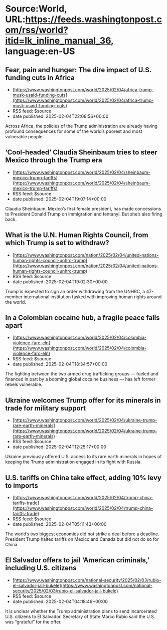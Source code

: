# Source:World, URL:https://feeds.washingtonpost.com/rss/world?itid=lk_inline_manual_36, language:en-US

## Fear, pain and hunger: The dire impact of U.S. funding cuts in Africa
 - [https://www.washingtonpost.com/world/2025/02/04/africa-trump-musk-usaid-funding-cuts](https://www.washingtonpost.com/world/2025/02/04/africa-trump-musk-usaid-funding-cuts)
 - RSS feed: $source
 - date published: 2025-02-04T22:08:56+00:00

Across Africa, the policies of the Trump administration are already having profound consequences for some of the world’s poorest and most vulnerable people.

## ‘Cool-headed’ Claudia Sheinbaum tries to steer Mexico through the Trump era
 - [https://www.washingtonpost.com/world/2025/02/04/sheinbaum-mexico-trump-tariffs](https://www.washingtonpost.com/world/2025/02/04/sheinbaum-mexico-trump-tariffs)
 - RSS feed: $source
 - date published: 2025-02-04T19:07:14+00:00

Claudia Sheinbaum, Mexico’s first female president, has made concessions to President Donald Trump on immigration and fentanyl. But she’s also firing back.

## What is the U.N. Human Rights Council, from which Trump is set to withdraw?
 - [https://www.washingtonpost.com/nation/2025/02/04/united-nations-human-rights-council-unhrc-trump](https://www.washingtonpost.com/nation/2025/02/04/united-nations-human-rights-council-unhrc-trump)
 - RSS feed: $source
 - date published: 2025-02-04T19:02:30+00:00

Trump is expected to sign an order withdrawing from the UNHRC, a 47-member international institution tasked with improving human rights around the world.

## In a Colombian cocaine hub, a fragile peace falls apart
 - [https://www.washingtonpost.com/world/2025/02/04/colombia-violence-farc-eln](https://www.washingtonpost.com/world/2025/02/04/colombia-violence-farc-eln)
 - RSS feed: $source
 - date published: 2025-02-04T18:34:57+00:00

The fighting between the two armed drug trafficking groups — fueled and financed in part by a booming global cocaine business — has left former rebels vulnerable.

## Ukraine welcomes Trump offer for its minerals in trade for military support
 - [https://www.washingtonpost.com/world/2025/02/04/ukraine-trump-rare-earth-minerals](https://www.washingtonpost.com/world/2025/02/04/ukraine-trump-rare-earth-minerals)
 - RSS feed: $source
 - date published: 2025-02-04T12:25:17+00:00

Ukraine previously offered U.S. access to its rare earth minerals in hopes of keeping the Trump administration engaged in its fight with Russia.

## U.S. tariffs on China take effect, adding 10% levy to imports
 - [https://www.washingtonpost.com/world/2025/02/04/trump-china-tariffs-trade](https://www.washingtonpost.com/world/2025/02/04/trump-china-tariffs-trade)
 - RSS feed: $source
 - date published: 2025-02-04T05:11:43+00:00

The world’s two biggest economies did not strike a deal before a deadline. President Trump halted tariffs on Mexico and Canada but did not do so for China.

## El Salvador offers to jail ‘American criminals,’ including U.S. citizens
 - [https://www.washingtonpost.com/national-security/2025/02/03/rubio-el-salvador-jail-bukele](https://www.washingtonpost.com/national-security/2025/02/03/rubio-el-salvador-jail-bukele)
 - RSS feed: $source
 - date published: 2025-02-04T04:18:46+00:00

It is unclear whether the Trump administration plans to send incarcerated U.S. citizens to El Salvador. Secretary of State Marco Rubio said the U.S. was “grateful” for the offer.


